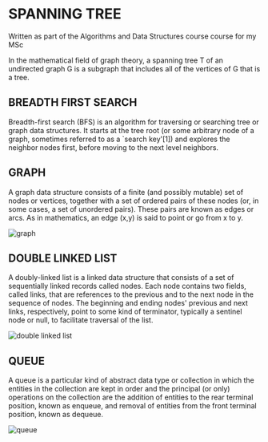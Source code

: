 SPANNING TREE
=============

Written as part of the Algorithms and Data Structures course course for my MSc

In the mathematical field of graph theory, a spanning tree T of an undirected
graph G is a subgraph that includes all of the vertices of G that is a tree.

BREADTH FIRST SEARCH
--------------------

Breadth-first search (BFS) is an algorithm for traversing or searching tree
or graph data structures. It starts at the tree root (or some arbitrary node
of a graph, sometimes referred to as a `search key'[1]) and explores
the neighbor nodes first, before moving to the next level neighbors.

GRAPH
-----
A graph data structure consists of a finite (and possibly mutable) set of nodes
or vertices, together with a set of ordered pairs of these nodes
(or, in some cases, a set of unordered pairs). These pairs are known as edges or
arcs. As in mathematics, an edge (x,y) is said to point or go from x to y.

![graph](http://upload.wikimedia.org/wikipedia/commons/thumb/5/5b/6n-graf.svg/333px-6n-graf.svg.png)

DOUBLE LINKED LIST
------------------
A doubly-linked list is a linked data structure that consists of a set of
sequentially linked records called nodes. Each node contains two fields,
called links, that are references to the previous and to the next node in the
sequence of nodes. The beginning and ending nodes' previous and next links,
respectively, point to some kind of terminator, typically a sentinel node or
null, to facilitate traversal of the list.

![double linked list](http://upload.wikimedia.org/wikipedia/commons/thumb/5/5e/Doubly-linked-list.svg/610px-Doubly-linked-list.svg.png)

QUEUE
-----
A queue is a particular kind of abstract data type or collection in which the
entities in the collection are kept in order and the principal (or only)
operations on the collection are the addition of entities to the rear terminal
position, known as enqueue, and removal of entities from the front terminal
position, known as dequeue.

![queue](http://upload.wikimedia.org/wikipedia/commons/thumb/5/52/Data_Queue.svg/405px-Data_Queue.svg.png)